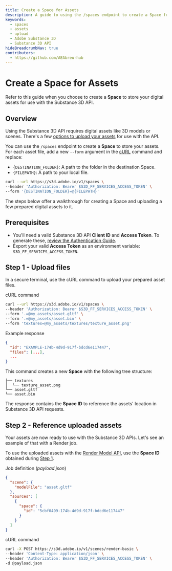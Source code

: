 ```yaml
---
title: Create a Space for Assets
description: A guide to using the /spaces endpoint to create a Space for assets
keywords:
  - spaces
  - assets
  - upload
  - Adobe Substance 3D
  - Substance 3D API
hideBreadcrumbNav: true
contributors:
  - https://github.com/AEAbreu-hub
---
```


# Create a Space for Assets

Refer to this guide when you choose to create a **Space** to store your digital assets for use with the Substance 3D API.

## Overview

Using the Substance 3D API requires digital assets like 3D models or scenes.
There's a few [options to upload your assets][1] for use with the API.

You can use the `/spaces` endpoint to create a **Space** to store your assets.
For each asset file, add a new `--form` argument in the [cURL][3] command and replace:

- `{DESTINATION_FOLDER}`: A path to the folder in the destination Space.
- `{FILEPATH}`: A path to your local file.

```bash
curl --url https://s3d.adobe.io/v1/spaces \
--header 'Authorization: Bearer $S3D_FF_SERVICES_ACCESS_TOKEN' \
--form '{DESTINATION_FOLDER}=@{FILEPATH}'
```

The steps below offer a walkthrough for creating a Space and uploading a few prepared digital assets to it.

## Prerequisites

- You'll need a valid Substance 3D API **Client ID** and **Access Token**. To generate these, [review the Authentication Guide][2].
- Export your valid **Access Token** as an environment variable: `S3D_FF_SERVICES_ACCESS_TOKEN`.

## Step 1 - Upload files

In a secure terminal, use the cURL command to upload your prepared asset files.

<CodeBlock slots="heading, code" repeat="2" languages="CURL, JSON" />

cURL command

```bash
curl --url https://s3d.adobe.io/v1/spaces \
--header 'Authorization: Bearer $S3D_FF_SERVICES_ACCESS_TOKEN' \
--form '.=@my_assets/asset.gltf' \
--form '.=@my_assets/asset.bin' \
--form 'textures=@my_assets/textures/texture_asset.png'
```

Example response

```json
{
  "id": "EXAMPLE-174b-4d9d-917f-bdcd6e117447",
  "files": [...],
  ...
}
```

This command creates a new **Space** with the following tree structure:

```text
├── textures
│  └── texture_asset.png
└── asset.gltf
└── asset.bin
```

The response contains the **Space ID** to reference the assets' location in Substance 3D API requests.

## Step 2 - Reference uploaded assets

Your assets are now ready to use with the Substance 3D APIs. Let's see an example of that with a Render job.

To use the uploaded assets with the [Render Model API][4], use the **Space ID** obtained during [Step 1](#step-1---upload-files).

<CodeBlock slots="heading, code" repeat="2" languages="JSON, CURL" />

Job definition (*payload.json*)

```json
{
  "scene": {
    "modelFile": "asset.gltf"
  },
  "sources": [
    {
      "space": {
        "id": "5cbf0499-174b-4d9d-917f-bdcd6e117447"
      }
    }
  ]
}
```

cURL command

```bash
curl -X POST https://s3d.adobe.io/v1/scenes/render-basic \
--header 'Content-Type: application/json' \
--header 'Authorization: Bearer $S3D_FF_SERVICES_ACCESS_TOKEN' \
-d @payload.json
```

<!-- Links -->
[1]: /getting_started/assets_upload
[2]: /getting_started
[3]: https://curl.se/download.html
[4]: ../../api/index.md
